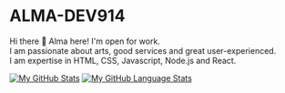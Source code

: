 # ALMA-DEV914
Hi there 👋 Alma here! I'm open for work. <br>
I am passionate about arts, good services and great user-experienced.<br> 
I am expertise in HTML, CSS, Javascript, Node.js and React.

[![My GitHub Stats](https://github-readme-stats.vercel.app/api/?username=alma-dev914&count_private=true&theme=tokyonight&showicons=true)]()
[![My GitHub Language Stats](https://github-readme-stats.vercel.app/api/top-langs/?username=alma-dev914&langs_count=5&theme=tokyonight)]()
